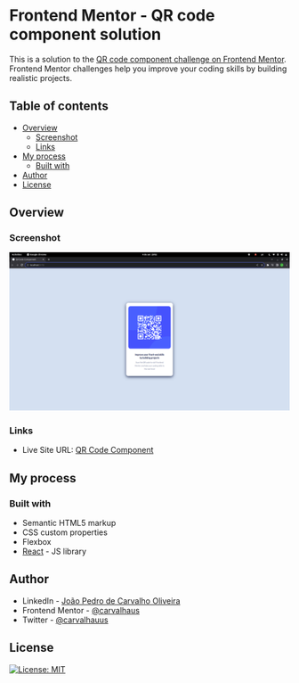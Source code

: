 # Frontend Mentor - QR code component solution

This is a solution to the [QR code component challenge on Frontend Mentor](https://www.frontendmentor.io/challenges/qr-code-component-iux_sIO_H). Frontend Mentor challenges help you improve your coding skills by building realistic projects.

## Table of contents

- [Overview](#overview)
  - [Screenshot](#screenshot)
  - [Links](#links)
- [My process](#my-process)
  - [Built with](#built-with)
- [Author](#author)
- [License](#license)

## Overview

### Screenshot

![](src/assets/qr-code-screenshot.png)

### Links

- Live Site URL: [QR Code Component](https://qr-code-component-nine-mu.vercel.app/)

## My process

### Built with

- Semantic HTML5 markup
- CSS custom properties
- Flexbox
- [React](https://reactjs.org/) - JS library

## Author

- LinkedIn - [João Pedro de Carvalho Oliveira](https://www.linkedin.com/in/joao-pedro-carvalho-oliveira/)
- Frontend Mentor - [@carvalhaus](https://www.frontendmentor.io/profile/yourusername)
- Twitter - [@carvalhauus](https://www.twitter.com/yourusername)

## License

[![License: MIT](https://img.shields.io/badge/License-MIT-yellow.svg)](https://opensource.org/licenses/MIT)
